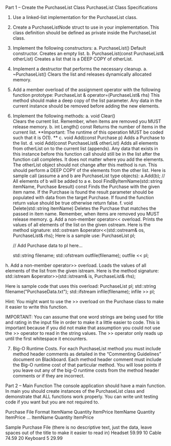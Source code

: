 Part 1 – Create the PurchaseList Class
PurchaseList Class Specifications 
1.	Use a linked-list implementation for the PurchaseList class. 
2.	Create a PurchaseListNode struct to use in your implementation. This class definition should be defined as private inside the PurchaseList class. 
3.	Implement the following constructors:
a.	PurchaseList()
Default constructor. Creates an empty list.
b.	PurchaseList(const PurchaseList& otherList)
Creates a list that is a DEEP COPY of otherList.
4.	Implement a destructor that performs the necessary cleanup.
a.	~PurchaseList()
Clears the list and releases dynamically allocated memory.
5.	Add a member overload of the assignment operator with the following function prototype:
PurchaseList & operator=(PurchaseList& rhs)
This method should make a deep copy of the list parameter. Any data in the current instance should be removed before adding the new elements.
6.	Implement the following methods:
a.	void Clear()  
Clears the current list. Remember, when items are removed you MUST release memory.
b.	int Length() const
Returns the number of items in the current list. 
**Important: The runtime of this operation MUST be coded such that it is O(1). **
c.	void Add(const Purchase p)
Adds a Purchase to the list.
d.	void Add(const PurchaseList& otherList)
Adds all elements from otherList on to the current list (appends). Any data that exists in this instance before this function call should still be in the list after the function call completes. It does not matter where you add the elements. The otherList object should not change after this method is run. This should perform a DEEP COPY of the elements from the other list.
Here is sample call (assume a and b are PurchaseList type objects):
a.Add(b);  // All elements of b will be added to a
e.	bool FindByItemName(std::string itemName, Purchase &result) const
Finds the Purchase with the given item name. If the Purchase is found the result parameter should be populated with data from the target Purchase. If found the function return value should be true otherwise return false.
f.	void Delete(std::string itemName)
Deletes the Purchase that matches the passed in item name. Remember, when items are removed you MUST release memory.
g.	Add a non-member operator<< overload. Prints the values of all elements of the list on the given ostream. Here is the method signature:
std::ostream &operator<<(std::ostream& os, PurchaseList& rhs);
Here is a sample use:
	   PurchaseList pl;

	   // Add Purchase data to pl here…
	
	   std::string filename;
   std::ofstream outfile(filename);
	   outfile << pl;

h.	Add a non-member operator>> overload. Loads the values of all elements of the list from the given istream. Here is the method signature:
std::istream &operator>>(std::istream& is, PurchaseList& rhs);

Here is sample code that uses this overload:
	   PurchaseList pl;
   std::string filename("PurchaseData.txt");
	   std::ifstream infile(filename);
	   infile >> pl;

Hint: You might want to use the >> overload on the Purchase class to make it easier to write this function.

IMPORTANT: You can assume that one word strings are being used for title and rating in the input file in order to make it a little easier to code. This is important because if you did not make that assumption you could not use the >> operator to read in the string values. The >> operator only reads up until the first whitespace it encounters.

7.	Big-O Runtime Costs. 
For each PurchaseList method you must include method header comments as detailed in the “Commenting Guidelines” document on Blackboard. Each method header comment must include the Big-O runtime cost of that particular method. You will lose points if you leave out any of the big-O runtime costs from the method header comments or if they are incorrect.

Part 2 – Main Function
The console application should have a main function. In main you should create instances of the PurchaseList class and demonstrate that ALL functions work properly. You can write unit testing code if you want but you are not required to.

Purchase File Format
ItemName
Quantity
ItemPrice
ItemName
Quantity
ItemPrice
…
ItemName
Quantity
ItemPrice

Sample Purchase File (there is no descriptive text, just the data, leave spaces out of the title to make it easier to read in)
Headset
59.99
10
Cable
74.59
20
Keyboard
5
29.99
